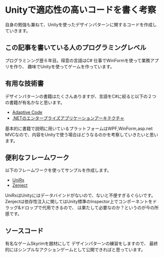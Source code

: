 # Unityで適応性の高いコードを書く考察

自身の勉強も兼ねて、Unityを使ったデザインパターンに関するコードを作成していきます。

## この記事を書いている人のプログラミングレベル

プログラミンング歴６年目。得意の言語はC#
仕事でWinFormを使って業務アプリを作り、
趣味でUnityを使ってゲームを作っています。

## 有用な技術書

デザインパターンの書籍はたくさんありますが、言語をC#に絞ると以下の２つの書籍が有名かなと思います。

- [Adaptive Code](https://www.amazon.co.jp/Adaptive-Code-%E5%AE%9F%E8%B7%B5%E9%96%8B%E7%99%BA%E6%89%8B%E6%B3%95-%E7%AC%AC2%E7%89%88-%E3%83%9E%E3%82%A4%E3%82%AF%E3%83%AD%E3%82%BD%E3%83%95%E3%83%88%E9%96%A2%E9%80%A3%E6%9B%B8/dp/4822253546)
- [.NETのエンタープライズアプリケーションアーキテクチャ](https://www.amazon.co.jp/%EF%BC%8E%EF%BC%AE%EF%BC%A5%EF%BC%B4%E3%81%AE%E3%82%A8%E3%83%B3%E3%82%BF%E3%83%BC%E3%83%97%E3%83%A9%E3%82%A4%E3%82%BA%E3%82%A2%E3%83%97%E3%83%AA%E3%82%B1%E3%83%BC%E3%82%B7%E3%83%A7%E3%83%B3%E3%82%A2%E3%83%BC%E3%82%AD%E3%83%86%E3%82%AF%E3%83%81%E3%83%A3-%E7%AC%AC%EF%BC%92%E7%89%88-%E3%83%9E%E3%82%A4%E3%82%AF%E3%83%AD%E3%82%BD%E3%83%95%E3%83%88%E5%85%AC%E5%BC%8F%E8%A7%A3%E8%AA%AC%E6%9B%B8-Dino-Esposito/dp/4822298485)

基本的に書籍で説明に用いているプラットフォームはWPF,WinForm,asp.net MVCなので、内容をUnityで使う場合はどうなるのかを考察していきたいと思います。

## 便利なフレームワーク

以下のフレームワークを使ってサンプルを作成します。

- [UniRx](https://assetstore.unity.com/packages/tools/integration/unirx-reactive-extensions-for-unity-17276)
- [Zenject](https://assetstore.unity.com/packages/tools/integration/zenject-dependency-injection-ioc-17758)

UniRxはUnityにはデータバインドがないので、ないと不便すぎるぐらいです。
Zenjectは依存性注入に関してはUnity標準のInspector上でコンポーネントをドラッグ&ドロップで代用できるので、
は果たして必要なのか？というのが今の所感です。

## ソースコード

有名なゲームSkyrimを題材にして
デザインパターンの練習をしますので、
最終的にはシンプルなアクションゲームとして公開できればと思っています。

